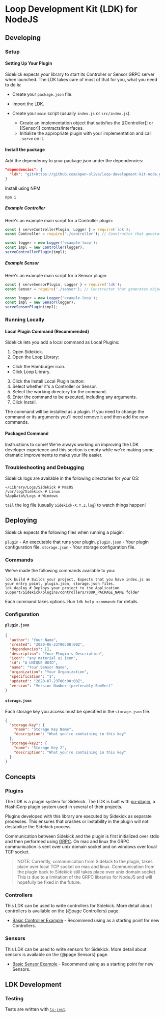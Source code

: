 # Loop Development Kit (LDK) for NodeJS

## Developing

### Setup

#### Setting Up Your Plugin

Sidekick expects your library to start its Controller or Sensor GRPC server when launched. The LDK takes care of most of that for you, what you need to do is:

- Create your `package.json` file.
- Import the LDK.
- Create your `main` script (usually `index.js` or `src/index.js`):

  - Create an implementation object that satisfies the [[Controller]] or [[Sensor]] contracts/interfaces.
  - Initialize the appropriate plugin with your implementation and call `.serve` on it.

#### Install the package

Add the dependency to your package.json under the dependencies:

```json
"dependencies": {
  "ldk": "git+https://github.com/open-olive/loop-development-kit-node.git"
}
```

Install using NPM

```shell
npm i
```

##### Example Controller

Here's an example main script for a Controller plugin:

```javascript
const { serveControllerPlugin, Logger } = require('ldk');
const Controller = require('./controller'); // Constructor that generates objects meeting the Controller interface.

const logger = new Logger('example-loop');
const impl = new Controller(logger);
serveControllerPlugin(impl);
```

##### Example Sensor

Here's an example main script for a Sensor plugin:

```javascript
const { serveSensorPlugin, Logger } = require('ldk');
const Sensor = require('./sensor'); // Constructor that generates objects meeting the Sensor interface.

const logger = new Logger('example-loop');
const impl = new Sensor(logger);
serveSensorPlugin(impl);
```

### Running Locally
 
#### Local Plugin Command (Recommended)

Sidekick lets you add a local command as Local Plugins:

1. Open Sidekick.
2. Open the Loop Library:

- Click the Hamburger icon.
- Click Loop Library.

3. Click the Install Local Plugin button:
4. Select whether it's a Controller or Sensor.
5. Select the working directory for the command.
6. Enter the command to be executed, including any arguments.
7. Click Install.

The command will be installed as a plugin. If you need to change the command or its arguments you'll need remove it and then add the new commands.

#### Packaged Command

Instructions to come! We're always working on improving the LDK developer experience and this section is empty while we're making some dramatic improvements to make your life easier.

### Troubleshooting and Debugging

Sidekick logs are available in the following directories for your OS:

```shell
~/Library/Logs/Sidekick # MacOS
/var/log/Sidekick # Linux
%AppData%/Logs # Windows
```

`tail` the log file (usually `Sidekick-X.Y.Z.log`) to watch things happen!

## Deploying

Sidekick expects the following files when running a plugin:

`plugin` - An executable that runs your plugin.
`plugin.json` - Your plugin configuration file.
`storage.json` - Your storage configuration file.

### Commands

We've made the following commands available to you:

```
ldk build # Builds your project. Expects that you have index.js as your entry point, plugin.json, storage.json files.
ldk deploy # Deploys your project to the Application Support/Sidekick/plugins/controllers/YOUR_PACKAGE_NAME folder
```

Each command takes options. Run `ldk help <command>` for details.

### Configuration

#### `plugin.json`

```json
{
  "author": "Your Name",
  "created": "2020-06-22T00:00:00Z",
  "dependencies": [],
  "description": "Your Plugin's Description",
  "icon": "any material ui icon",
  "id": "A UNIQUE UUID",
  "name": "Your Sensor Name",
  "organization": "Your Organization",
  "specification": "1",
  "updated": "2020-07-23T00:00:00Z",
  "version": "Version Number (preferably SemVer)"
}
```

#### `storage.json`

Each storage key you access must be specified in the `storage.json` file. 

```json
{
  "storage-key": {
    "name": "Storage Key Name",
    "description": "What you're containing in this key"
  },
  "storage-key2": {
    "name": "Storage Key 2",
    "description": "What you're containing in this key"
  }
}
```

## Concepts

### Plugins

The LDK is a plugin system for Sidekick. The LDK is built with [go-plugin](https://github.com/hashicorp/go-plugin), a HashiCorp plugin system used in several of their projects.

Plugins developed with this library are executed by Sidekick as separate processes. This ensures that crashes or instability in the plugin will not destabilize the Sidekick process.

Communication between Sidekick and the plugin is first initialized over stdio and then performed using [GRPC](https://grpc.io/). On mac and linux the GRPC communication is sent over unix domain socket and on windows over local TCP socket.

> NOTE: Currently, communication from Sidekick to the plugin, takes place over local TCP socket on mac and linux. Communication from the plugin back to Sidekick still takes place over unix domain socket. This is due to a limitation of the GRPC libraries for NodeJS and will hopefully be fixed in the future.

### Controllers

This LDK can be used to write controllers for Sidekick. More detail about controllers is available on the {@page Controllers} page.

- [Basic Controller Example](https://github.com/open-olive/sidekick-controller-examplenode) - Recommend using as a starting point for new Controllers.

### Sensors

This LDK can be used to write sensors for Sidekick. More detail about sensors is available on the {@page Sensors} page.

- [Basic Sensor Example](https://github.com/open-olive/sidekick-sensor-examplenode) - Recommend using as a starting point for new Sensors.

## LDK Development

### Testing

Tests are written with [`ts-jest`](https://kulshekhar.github.io/ts-jest/).
